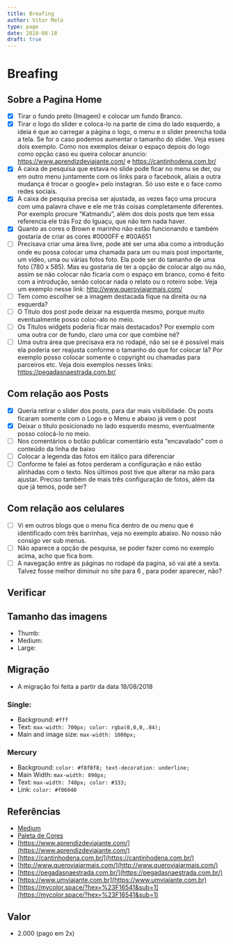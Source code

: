 ```yaml
---
title: Breafing
author: Vitor Melo
type: page
date: 2018-08-18
draft: true
---
```


# Breafing

## Sobre a Pagina Home

- [x] Tirar o fundo preto (Imagem) e colocar um fundo Branco.  
- [x] Tirar o logo do slider e coloca-lo na parte de cima do lado esquerdo, a ideia é que ao carregar a página o logo, o menu e o slider preencha toda a tela. Se for o caso podemos aumentar o tamanho do slider. Veja esses dois exemplo. Como nos exemplos deixar o espaço depois do logo como opção caso eu queira colocar anuncio: https://www.aprendizdeviajante.com/ e https://cantinhodena.com.br/
- [x] A caixa de pesquisa  que estava no slide pode ficar no menu se der, ou em outro menu juntamente com os links para o facebook, aliais a outra mudança é trocar o google+ pelo instagran. Só uso este e o face como redes sociais.
- [x] A caixa de pesquisa precisa ser ajustada, as vezes faço uma procura com uma palavra chave e ele me trás coisas completamente diferentes. Por exemplo procure “Katmandu”, além dos dois posts que tem essa referencia ele trás  Foz do Iguaçu, que não tem nada haver.
- [x] Quanto as cores o Brown e marinho não estão funcionando e também gostaria de criar as cores #0000FF e #00A651
- [ ] Precisava criar uma área livre, pode até ser uma aba como a introdução onde eu possa colocar uma chamada para um ou mais post  importante, um vídeo, uma ou várias fotos foto. Ela pode ser do tamanho de uma foto (780 x 585). Mas  eu gostaria de ter a opção de colocar algo ou não, assim se não colocar não ficaria com o espaço em branco, como é feito com a introdução, senão colocar nada o relato ou o roteiro sobe. Veja um exemplo nesse link: http://www.queroviajarmais.com/
- [ ] Tem como escolher se a imagem destacada fique na direita ou na esquerda?
- [ ] O Titulo dos post pode deixar na esquerda mesmo, porque muito eventualmente posso coloc-alo no meio.
- [ ] Os Titulos widgets poderia ficar mais destacados? Por exemplo com uma outra cor de fundo, claro uma cor que combine né? 
- [ ] Uma outra área que precisava era no rodapé, não sei se é possível mais ela poderia ser reajusta conforme o tamanho do que for colocar lá? Por exemplo posso colocar somente o copyright ou  chamadas para parceiros etc. Veja dois exemplos nesses links: https://pegadasnaestrada.com.br/ 

## Com relação aos Posts

- [x] Queria retirar o slider dos posts, para dar mais visibilidade. Os posts ficaram somente com o Logo e o Menu e abaixo já vem o post
- [x] Deixar o título posicionado no lado esquerdo mesmo, eventualmente posso colocá-lo no meio.
- [ ] Nos comentários o botão publicar comentário esta "encavalado" com o conteúdo da linha de baixo
- [ ] Colocar a legenda das fotos em itálico para diferenciar
- [ ] Conforme te falei as fotos perderam a configuração e não estão alinhadas com o texto. Nos últimos post tive que alterar na mão para ajustar. Preciso também de mais três configuração de fotos, além da que já temos, pode ser?

## Com relação aos celulares

- [ ] Vi em outros blogs que o menu fica dentro de ou menu que é identificado com três barrinhas, veja no exemplo abaixo. No nosso não consigo ver sub menus.
- [ ] Não aparece a opção de pesquisa, se poder fazer como no exemplo acima, acho que fica bom.
- [ ] A navegação entre as páginas no rodapé da pagina, só vai até a  sexta. Talvez fosse melhor diminuir no site para 6 , para poder aparecer, não?

## Verificar

## Tamanho das imagens
- Thumb: 
- Medium: 
- Large: 

## Migração

- A migração foi feita a partir da data 18/08/2018

### Single:
- Background: `#fff`
- Text: `max-width: 700px; color: rgba(0,0,0,.84);`
- Main and image size: `max-width: 1000px;`

### Mercury
- Background: `color: #f8f8f8; text-decoration: underline;`
- Main Width: `max-width: 890px;`
- Text: `max-width: 740px; color: #333;`
- Link: `color: #f06040`

## Referências

- [Medium](https://medium.com/brasil/o-guia-definitivo-sobre-o-medium-4e417fae0143)
- [Paleta de Cores](https://color.adobe.com/pt/cloud/aHR0cHM6Ly9jYy1hcGktYXNzZXRzLmFkb2JlLmlv/library/008eea25-88f0-4109-871e-27430701578f/theme/519ac13c-f49a-4ec0-b681-4652b999cc33/)
- [https://www.aprendizdeviajante.com/](https://www.aprendizdeviajante.com/)
- [https://cantinhodena.com.br/](https://cantinhodena.com.br/)
- [http://www.queroviajarmais.com/](http://www.queroviajarmais.com/)
- [https://pegadasnaestrada.com.br/](https://pegadasnaestrada.com.br/)
- [https://www.umviajante.com.br](https://www.umviajante.com.br)
- [https://mycolor.space/?hex=%23F16541&sub=1](https://mycolor.space/?hex=%23F16541&sub=1)


## Valor

- 2.000 (pago em 2x)